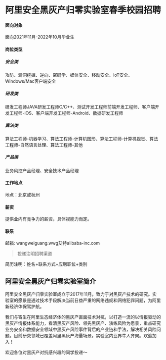 # 阿里安全黑灰产归零实验室春季校园招聘



#### 面向对象

面向2021年11月-2022年10月毕业生



#### 岗位类型



##### 安全类

攻防、漏洞挖掘、逆向、密码学、媒体安全、移动安全、loT安全、Windows/Mac客户端安全

##### 研发类  

研发工程师JAVA研发工程师C/C++、测试开发工程师前端开发工程师、客户端开发工程师-iOS、客户端开发工程师-Android、数据研发工程师

##### 算法类

算法工程师-机器学习、算法工程师-计算机图形、算法工程师-计算机视觉、算法工程师-自然语言处理、算法工程师-其他

##### 产品类

业务风控产品经理、安全技术产品经理



#### 工作地点

地点：北京或杭州



#### 薪资

提供业内有竞争力的薪资，具体视能力而定。



#### 联系

邮箱:  wangweiguang.wwg艾特alibaba-inc.com 

> 投递注明招聘渠道

简历注明：姓名+联系方式+应聘职位+类别



## 阿里安全黑灰产归零实验室简介



阿里安全黑灰产归零实验室成立于2017年11月，致力于对黑灰产技术的研究。实验室的愿景是通过技术手段解决当前日益严重的网络违规和网络犯罪问题，为阿里新经济体保驾护航。

我们与寄生在阿里生态经济体的黑灰产直面技术对抗，以打造一流的以情报驱动的黑灰产情报体系能力，看清黑灰产风险、领先黑灰产、演练风险为愿景，重点研究业务安全和数据安全领域中黑灰产风险事件背后的产业链和手法，解决相关风险问题。目前研究领域已覆盖阿里黑灰产海量场景，实验室内业界牛人齐聚。欢迎加入！

欢迎各位对黑灰产对抗感兴趣的同学投递～


